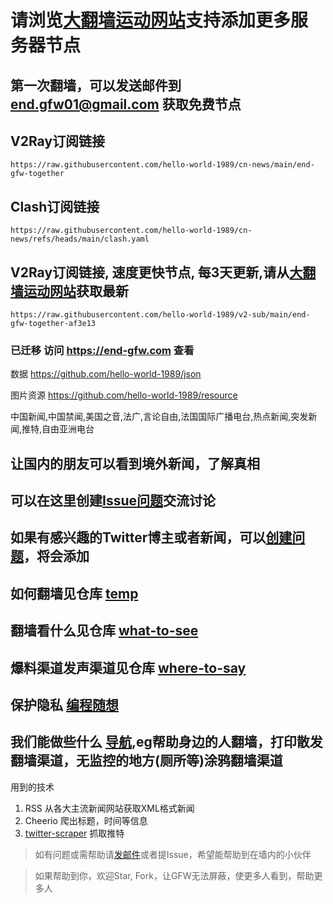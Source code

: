 # 请浏览[大翻墙运动网站](https://end-gfw.com)支持添加更多服务器节点

## 第一次翻墙，可以发送邮件到 end.gfw01@gmail.com 获取免费节点

## V2Ray订阅链接
```
https://raw.githubusercontent.com/hello-world-1989/cn-news/main/end-gfw-together
```

## Clash订阅链接
```
https://raw.githubusercontent.com/hello-world-1989/cn-news/refs/heads/main/clash.yaml
```

## V2Ray订阅链接, 速度更快节点, 每3天更新,请从[大翻墙运动网站](https://end-gfw.com)获取最新
```
https://raw.githubusercontent.com/hello-world-1989/v2-sub/main/end-gfw-together-af3e13
```




### 已迁移 访问 https://end-gfw.com 查看

数据 https://github.com/hello-world-1989/json

图片资源 https://github.com/hello-world-1989/resource

中国新闻,中国禁闻,美国之音,法广,言论自由,法国国际广播电台,热点新闻,突发新闻,推特,自由亚洲电台

## 让国内的朋友可以看到境外新闻，了解真相

## 可以在这里创建[Issue问题](https://github.com/hello-world-1989/cn-news/issues)交流讨论

## 如果有感兴趣的Twitter博主或者新闻，可以[创建问题](https://github.com/hello-world-1989/cn-news/issues)，将会添加

## 如何翻墙见仓库 [temp](https://github.com/hello-world-1989/temp)
## 翻墙看什么见仓库 [what-to-see](https://github.com/hello-world-1989/what-to-see)
## 爆料渠道发声渠道见仓库 [where-to-say](https://github.com/hello-world-1989/where-to-say)
## 保护隐私 [编程随想](https://github.com/hello-world-1989/program-think-image)
## 我们能做些什么 [导航](https://weinidaohang.com/),eg帮助身边的人翻墙，打印散发翻墙渠道，无监控的地方(厕所等)涂鸦翻墙渠道

用到的技术
1. RSS     从各大主流新闻网站获取XML格式新闻
2. Cheerio 爬出标题，时间等信息
3. [twitter-scraper](https://github.com/n0madic/twitter-scraper) 抓取推特


>如有问题或需帮助请[发邮件](mailto:free.vpn.list@hotmail.com)或者提Issue，希望能帮助到在墙内的小伙伴

>如果帮助到你，欢迎Star, Fork，让GFW无法屏蔽，使更多人看到，帮助更多人
